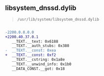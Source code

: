 ## libsystem_dnssd.dylib

> `/usr/lib/system/libsystem_dnssd.dylib`

```diff

-2200.0.8.0.0
+2200.40.37.0.1
   __TEXT.__text: 0x6188
   __TEXT.__auth_stubs: 0x380
-  __TEXT.__const: 0xea
+  __TEXT.__const: 0xf2
   __TEXT.__cstring: 0x1a8e
   __TEXT.__unwind_info: 0x1b0
   __DATA_CONST.__got: 0x18

```
